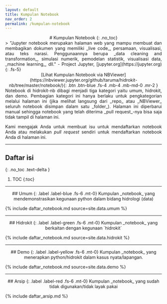 ```yaml
---
layout: default
title: Kumpulan Notebook
nav_order: 2
permalink: /kumpulan-notebook
---
```

<div align="center" markdown="1">
# Kumpulan Notebook
{: .no_toc}
</div>

<div align="justify" markdown="1">
> "Jupyter notebook merupakan halaman web yang mampu membuat dan membagikan dokumen yang memiliki _live code_, persamaan, visualisasi, atau teks narasi. Penggunaannya berupa _data cleaning and transformation_, simulasi numerik, pemodelan statistik, visualisasi data, _machine learning_, dll." - Project Jupyter, [jupyter.org](https://jupyter.org)
{: .fs-5}
</div>

<div align="center" markdown="1">
[Lihat Kumpulan Notebook via NBViewer](https://nbviewer.jupyter.org/github/taruma/hidrokit-nb/tree/master/notebook/){: .btn .btn-blue .fs-4 .mb-4 .mb-md-0 .mr-2 }
</div>

<div align="justify" markdown="1">
Notebook di hidrokit-nb dibagi menjadi tiga kategori yaitu umum, hidrokit, dan demo. Pembagian kategori ini hanya berlaku untuk pengkategorian melalui halaman ini (jika melihat langsung dari _repo_ atau _NBViewer_ seluruh notebook disimpan dalam satu _folder_). Halaman ini diperbarui manual sehingga notebook yang telah diterima _pull request_-nya bisa saja tidak tampil di halaman ini. 

Kami mengajak Anda untuk membuat isu untuk mendaftarkan notebook Anda atau melakukan _pull request_ sendiri untuk mendaftarkan notebook Anda di halaman ini.
</div>


---

## Daftar isi
{: .no_toc .text-delta }

1. TOC
{:toc}

---
<div align="center" markdown="1">
## Umum <!-- ---------NOTEBOOK KATEGORI UMUM --------- -->
{: .label .label-blue .fs-6 .mt-0}
Kumpulan _notebook_ yang mendemonstrasikan kegunaan python dalam bidang hidrologi (data)
</div>

{% include daftar_notebook.md source=site.data.umum %}

---
<div align="center" markdown="1">
## Hidrokit <!-- ---------NOTEBOOK KATEGORI HIDROKIT --------- -->
{: .label .label-green .fs-6 .mt-0}
Kumpulan _notebook_ yang berkaitan dengan kegunaan `hidrokit`
</div>

{% include daftar_notebook.md source=site.data.hidrokit %}

---
<div align="center" markdown="1">
## Demo <!-- ---------NOTEBOOK KATEGORI DEMO --------- -->
{: .label .label-yellow .fs-6 .mt-0}
Kumpulan _notebook_ yang menerapkan python/hidrokit dalam kasus nyata/lapangan.
</div>

{% include daftar_notebook.md source=site.data.demo %}

---
<div align="center" markdown="1">
## Arsip
{: .label .label-red .fs-6 .mt-0}
Kumpulan _notebook_ yang sudah tidak digunakan/tidak layak pakai
</div>

{% include daftar_arsip.md %}

<!-- Link -->
[taruma]: https://github.com/taruma